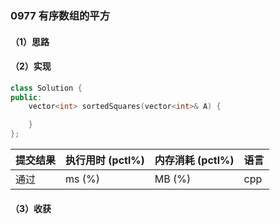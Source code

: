 ### 0977 有序数组的平方

#### （1）思路

#### （2）实现

```cpp
class Solution {
public:
    vector<int> sortedSquares(vector<int>& A) {

    }
};
```

| 提交结果 | 执行用时 (pctl%) | 内存消耗 (pctl%) | 语言 |
|:---------|:-----------------|:-----------------|:-----|
| 通过     |  ms (%)   |  MB (%)  | cpp  |

#### （3）收获
